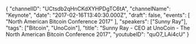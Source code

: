 {
    "channelID": "UCtsdb2qHnCKdXYHPDgTC6tA",
    "channelName": "Keynote",
    "date": "2017-02-16T13:40:30.000Z",
    "draft": false,
    "events": [
        "North American Bitcoin Conference 2017"
    ],
    "speakers": ["Sunny Ray"],
    "tags": ["Bitcoin", "UnoCoin"],
    "title": "Sunny Ray - CEO at UnoCoin - The North American Bitcoin Conference 2017",
    "youtubeID": "quO7_LAi4cU"
}

